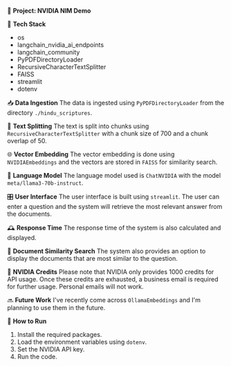 
📄 **Project: NVIDIA NIM Demo**

🔧 **Tech Stack**
- os
- langchain_nvidia_ai_endpoints
- langchain_community
- PyPDFDirectoryLoader
- RecursiveCharacterTextSplitter
- FAISS
- streamlit
- dotenv

📥 **Data Ingestion**
The data is ingested using `PyPDFDirectoryLoader` from the directory `./hindu_scriptures`.

🧩 **Text Splitting**
The text is split into chunks using `RecursiveCharacterTextSplitter` with a chunk size of 700 and a chunk overlap of 50.

🌐 **Vector Embedding**
The vector embedding is done using `NVIDIAEmbeddings` and the vectors are stored in `FAISS` for similarity search.

🤖 **Language Model**
The language model used is `ChatNVIDIA` with the model `meta/llama3-70b-instruct`.

🎛️ **User Interface**
The user interface is built using `streamlit`. The user can enter a question and the system will retrieve the most relevant answer from the documents.

🕰️ **Response Time**
The response time of the system is also calculated and displayed.

📄 **Document Similarity Search**
The system also provides an option to display the documents that are most similar to the question.

🚫 **NVIDIA Credits**
Please note that NVIDIA only provides 1000 credits for API usage. Once these credits are exhausted, a business email is required for further usage. Personal emails will not work.

🔜 **Future Work**
I've recently come across `OllamaEmbeddings` and I'm planning to use them in the future.

🚀 **How to Run**
1. Install the required packages.
2. Load the environment variables using `dotenv`.
3. Set the NVIDIA API key.
4. Run the code.
